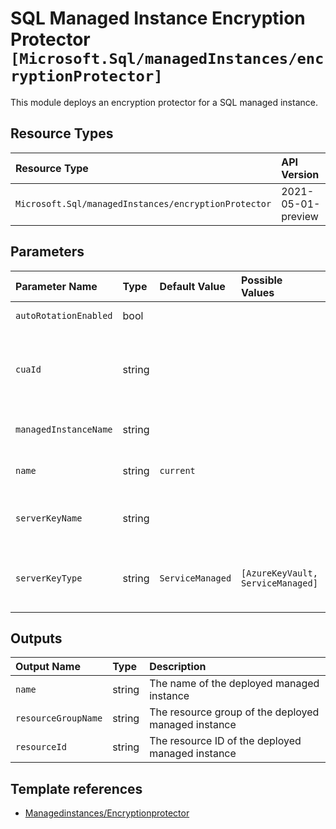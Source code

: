 # SQL Managed Instance Encryption Protector `[Microsoft.Sql/managedInstances/encryptionProtector]`

This module deploys an encryption protector for a SQL managed instance.

## Resource Types

| Resource Type | API Version |
| :-- | :-- |
| `Microsoft.Sql/managedInstances/encryptionProtector` | 2021-05-01-preview |

## Parameters

| Parameter Name | Type | Default Value | Possible Values | Description |
| :-- | :-- | :-- | :-- | :-- |
| `autoRotationEnabled` | bool |  |  | Optional. Key auto rotation opt-in flag |
| `cuaId` | string |  |  | Optional. Customer Usage Attribution ID (GUID). This GUID must be previously registered |
| `managedInstanceName` | string |  |  | Required. Name of the SQL managed instance. |
| `name` | string | `current` |  | Required. The name of the encryptionProtector |
| `serverKeyName` | string |  |  | Required. The name of the SQL managed instance key. |
| `serverKeyType` | string | `ServiceManaged` | `[AzureKeyVault, ServiceManaged]` | Optional. The encryption protector type like "ServiceManaged", "AzureKeyVault". |

## Outputs

| Output Name | Type | Description |
| :-- | :-- | :-- |
| `name` | string | The name of the deployed managed instance |
| `resourceGroupName` | string | The resource group of the deployed managed instance |
| `resourceId` | string | The resource ID of the deployed managed instance |

## Template references

- [Managedinstances/Encryptionprotector](https://docs.microsoft.com/en-us/azure/templates/Microsoft.Sql/2021-05-01-preview/managedInstances/encryptionProtector)
